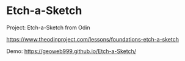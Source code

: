 # Etch-a-Sketch
Project: Etch-a-Sketch from Odin

https://www.theodinproject.com/lessons/foundations-etch-a-sketch

Demo: https://geoweb999.github.io/Etch-a-Sketch/
